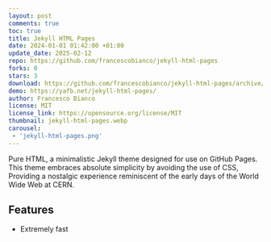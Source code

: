 ```yaml
---
layout: post
comments: true
toc: true
title: Jekyll HTML Pages
date: 2024-01-01 01:42:00 +01:00
update_date: 2025-02-12
repo: https://github.com/francescobianco/jekyll-html-pages
forks: 0
stars: 3
download: https://github.com/francescobianco/jekyll-html-pages/archive/gh-pages.zip
demo: https://yafb.net/jekyll-html-pages/
author: Francesco Bianco
license: MIT
license_link: https://opensource.org/license/MIT
thumbnail: jekyll-html-pages.webp
carousel:
 - 'jekyll-html-pages.png'
---
```


Pure HTML, a minimalistic Jekyll theme designed for use on GitHub Pages. This theme embraces absolute simplicity by avoiding the use of CSS,
Providing a nostalgic experience reminiscent of the early days of the World Wide Web at CERN.

## Features

* Extremely fast
